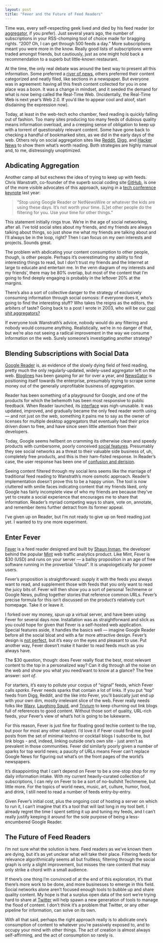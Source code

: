 ```yaml
---
layout: post
title: "Fever and the Future of Feed Readers"
---
```





Time was, every self-respecting geek lived and died by his feed reader (or [aggregator](http://en.wikipedia.org/wiki/Aggregator), if you prefer). Just several years ago, the number of subscriptions in your RSS-chomping tool of choice made for bragging rights. “200? Oh, I can get through 500 feeds a day.” More subscriptions meant you were more in the know. Really good lists of subscriptions were traded amongst friends, but cautiously, just as one might hold back a recommendation to a superb but little-known restaurant.

At the time, the only real debate was around the best way to present all this information. Some preferred a [river of news](http://www.reallysimplesyndication.com/riverOfNews), others preferred their content categorized and neatly filed, like sections in a newspaper. But everyone was in agreement: having all this fresh content collected for you in one place was a boon. It was a change in mindset, and it seeded the demand for what is now being called the Real-Time Web. (Incidentally, the Real-Time Web is next year’s Web 2.0. If you’d like to appear cool and aloof, start disdaining the expression now).

Today, at least in the web-tech echo chamber, feed reading is quickly falling out of fashion. Too many sites producing too many feeds of dubious quality means information overload, and a creeping sense of obligation to keep up with a torrent of questionably relevant content. Some have gone back to checking a handful of bookmarked sites, as we did in the early days of the web. Others rely on social aggregation sites like [Reddit](http://reddit.com/), [Digg](http://digg.com/), and [Hacker News](http://news.ycombinator.com/) to show them what’s worth reading. Both strategies are highly manual and, to me, distressingly unoptimized.

Abdicating Aggregation
----------------------

Another camp all but eschews the idea of trying to keep up with feeds. Chris Wanstrath, co-founder of the superb social coding site [GitHub](http://github.com/), is one of the more visible advocates of this approach, saying in a [tech conference keynote](http://gist.github.com/6443) last year:

> “Stop using Google Reader or NetNewsWire or whatever the kids are using these days. It’s not worth your time. [L]et other people do the filtering for you. Use your time for other things.”

This statement initially rings true. We’re in the age of social networking, after all. I’ve told social sites about my friends, and my friends are always talking about things, so just show me what my friends are talking about and I’ll always be in the loop, right? Then I can focus on my own interests and projects. Sounds great.

The problem with abdicating your content consumption to other people, though, is other people. Perhaps it’s overestimating my ability to find interesting things to read, but I don’t trust my friends and the Internet at large to educate and entertain me. In the venn diagram of my interests and my friends’, there may be 80% overlap, but most of the content that I’m going to find deeply engaging is probably in the leftover 20% at the margins.

There’s also a sort of collective danger to the strategy of exclusively consuming information through social osmosis: if everyone does it, who’s going to find the interesting stuff? Who takes the reigns as the editors, the arbiters of taste? Going back to a post I wrote in 2003, who will be our [cool shit aggregators?](http://al3x.net/2003/08/05/csas-gush-for-je.html)

If everyone took Wanstrath’s advice, nobody would do any filtering and nobody would consume anything. Realistically, we’re in no danger of that, but we’re also not seeing a radical improvement in the way we consume information on the web. Surely someone’s investigating another strategy?

Blending Subscriptions with Social Data
---------------------------------------

[Google Reader](http://google.com/reader/) is, as evidence of the slowly dying field of feed reading, pretty much the only regularly-updated, widely-used aggregator left on the web. [Bloglines](http://bloglines.com/) has been gasping for air for over a year, and [NewsGator](http://www.newsgator.com/) is positioning itself towards the enterprise, presumably trying to scrape some money out of the generally unprofitable business of aggregation.

Reader has been something of a playground for Google, and one of the products for which the behemoth has been most responsive to public feedback. When Reader launched, its [interface](http://en.wikipedia.org/wiki/Google_Reader#Interface) was nigh-unusable. It was updated, improved, and gradually became the only feed reader worth using — and not just on the web, something it pains me to say as the owner of licenses for multiple desktop aggregators that eventually had their price driven down to free, and have since seen little attention from their developers.

Today, Google seems hellbent on cramming its otherwise clean and speedy products with cumbersome, poorly conceived [social features](http://googlesystem.blogspot.com/2009/07/google-readers-social-evolution.html). Presumably they see social networks as a threat to their valuable side business of, uh, completely free products, and this is their ham-fisted response. In Reader’s case, the user response has been one of [confusion and derision](http://latimesblogs.latimes.com/technology/2009/07/google-reader-like-follow.html).

Seeing content filtered through my social lens seems like the marriage of traditional feed reading to Wanstrath’s more osmotic approach. Reader’s implementation doesn’t prove this to be a happy union. The tool is now cluttered with smilie faces indicating content that my friends liked, only Google has fairly incomplete view of who my friends are because they’ve yet to create a social experience that encourages me to share that information. Reader’s myriad competing ways to share, vote on, annotate, and remember items further detract from its former appeal.

I’ve given up on Reader, but I’m not ready to give up on feed reading just yet. I wanted to try one more experiment.

Enter Fever
-----------

[Fever](http://feedafever.com/) is a feed reader designed and built by [Shaun Inman](http://shauninman.com/), the developer behind the popular [Mint](http://haveamint.com/) web traffic analytics product. Like Mint, Fever is $30 (USD) and runs on your server — a ballsy proposition in an age of free software running in the proverbial “cloud”. It is unapologetically for power users.

Fever’s proposition is straightforward: supply it with the feeds you always want to read, and supplement those with feeds that you only want to read the juicy bits of. Fever will then show you a sort of personal Techmeme or Google News, pulling together stories that reference common URLs. Fever’s precise formula for this isn’t discussed on the product’s relatively curt homepage. Take it or leave it.

I forked over my money, spun up a virtual server, and have been using Fever for several days now. Installation was as straightforward and slick as you could hope for given that Fever is a self-hosted web application. Special features aside, it handles the basics well — imagine Google Reader before all the social bloat and with a far more attractive design. Fever’s design is [not perfect](http://mike.teczno.com/notes/fever-again.html), but it’s easy on the eyes and pleasant to use. Put another way, Fever doesn’t make it harder to read feeds much as you always have.

The $30 question, though: does Fever really float the best, most relevant content to the top in a personalized way? Can it dig through all the noise on the web and show you what you need/want to know at a glance? The free answer: *sort of*.

For starters, it’s easy to pollute your corpus of “signal” feeds, which Fever calls *sparks*. Fever needs sparks that contain a lot of links. If you put “top” feeds from Digg, Reddit, and the like into Fever, you’ll basically just end up with your own dim, mostly irrelevant slice of the web. Fever really needs folks like [Waxy](http://waxy.org/links/), [Laughing Squid](http://links.laughingsquid.com/), and [Trivium](http://chneukirchen.org/trivium/) to keep churning out link blogs full of references to good content. Without those sort of quality, URL-rich feeds, your Fever’s view of what’s hot is going to be lukewarm.

For this reason, Fever is just fine for floating good techie content to the top, but poor for most any other subject. I’d love it if Fever could find me good posts from the set of minimal techno or cocktail blogs I subscribe to, but link blogs - and, indeed, linking outside one’s own site - just aren’t as prevalent in those communities. Fever did similarly poorly given a number of sparks for top world news; a paucity of URLs means Fever can’t replace Google News for figuring out what’s on the front pages of the world’s newspapers.

It’s disappointing that I can’t depend on Fever to be a one-stop shop for my daily information intake. With my current heavily-curated collection of subscriptions, I can rely on Fever to be a sort of no-bullshit Techmeme, but little more. For the topics of world news, music, art, culture, humor, food, and drink, I still need to read a number of feeds entry-by-entry.

Given Fever’s initial cost, plus the ongoing cost of hosting a server on which to run it, I can’t imagine that it’s a tool that will last long in my tool belt. I already regret the time I spent setting it up and tuning my feeds, and I can’t really justify keeping it around for the sole purpose of being a less-encumbered Google Reader.

The Future of Feed Readers
--------------------------

I’m not sure what the solution is here. Feed readers as we’ve known them are dying, but it’s as yet unclear what will take their place. Filtering feeds for relevance algorithmically seems all but fruitless; filtering through the social graph is only a slight improvement, but misses the rare content that may only strike a chord with a small audience.

If there’s one thing I’m convinced of at the end of this exploration, it’s that there’s more work to be done, and more businesses to emerge in this field. Social networks alone aren’t focused enough tools to bubble up and share quality content. My hope is that a surplus open data of the sort we’re trying hard to share at [Twitter](http://apiwiki.twitter.com/) will help spawn a new generation of tools to manage the flood of content. I don’t think it’s a problem that Twitter, or any other pipeline for information, can solve on its own.

With all that said, perhaps the right approach really is to abdicate one’s consumption of content to whatever you’re passively exposed to, and to occupy your mind with other things. The act of creation is almost always self-affirming, and the act of consumption so rarely is.
